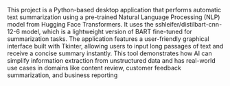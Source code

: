 This project is a Python-based desktop application that performs automatic text summarization using a pre-trained Natural Language Processing (NLP) model from Hugging Face Transformers. It uses the sshleifer/distilbart-cnn-12-6 model, which is a lightweight version of BART fine-tuned for summarization tasks. The application features a user-friendly graphical interface built with Tkinter, allowing users to input long passages of text and receive a concise summary instantly. This tool demonstrates how AI can simplify information extraction from unstructured data and has real-world use cases in domains like content review, customer feedback summarization, and business reporting
